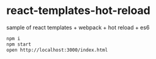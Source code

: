 # react-templates-hot-reload
sample of react templates + webpack + hot reload + es6

```bash
npm i
npm start
open http://localhost:3000/index.html
```
